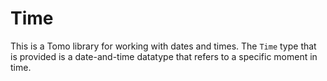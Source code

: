 # Time

This is a Tomo library for working with dates and times. The `Time` type that
is provided is a date-and-time datatype that refers to a specific moment in
time.
